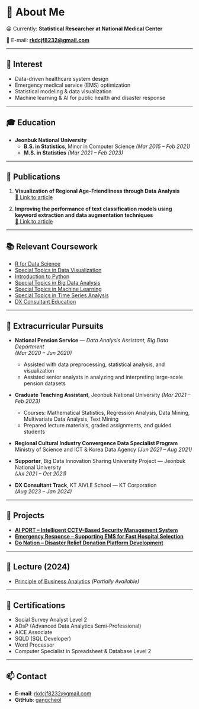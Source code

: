 # 👋 About Me

😀 Currently: **Statistical Researcher at National Medical Center**

📧 E-mail: **rkdcjf8232@gmail.com**

---

## 🎯 Interest
- Data-driven healthcare system design  
- Emergency medical service (EMS) optimization  
- Statistical modeling & data visualization  
- Machine learning & AI for public health and disaster response

---

## 🎓 Education

* **Jeonbuk National University**  
  - **B.S. in Statistics**, Minor in Computer Science *(Mar 2015 – Feb 2021)*  
  - **M.S. in Statistics** *(Mar 2021 – Feb 2023)*

---

## 📝 Publications

1. **Visualization of Regional Age-Friendliness through Data Analysis**  
   [🔗 Link to article](https://www.kci.go.kr/kciportal/ci/sereArticleSearch/ciSereArtiView.kci?sereArticleSearchBean.artiId=ART002773972)

2. **Improving the performance of text classification models using keyword extraction and data augmentation techniques**  
   [🔗 Link to article](https://www.kci.go.kr/kciportal/landing/article.kci?arti_id=ART002890029)

---

## 📚 Relevant Coursework

- [R for Data Science](https://gangcheol.github.io/mysite/posts/Lecture/RFD/%ED%86%B5%EA%B3%84%EB%B6%84%EC%84%9D/2021-06-01-01.%20sampling.html)  
- [Special Topics in Data Visualization](https://gangcheol.github.io/mysite/posts/Lecture/STDV/2023-02-24-boxplot,%20histogram.html)  
- [Introduction to Python](https://gangcheol.github.io/mysite/posts/Lecture/IP/2023-08-01-01wk.html)  
- [Special Topics in Big Data Analysis](https://gangcheol.github.io/mysite/posts/Lecture/STBD/2022-03-08-(1%EC%A3%BC%EC%B0%A8).html)  
- [Special Topics in Machine Learning](https://gangcheol.github.io/mysite/posts/Lecture/STML/2022-01-27-Intro.html)  
- [Special Topics in Time Series Analysis](https://gangcheol.github.io/mysite/posts/Lecture/STTS/2021-09-01-00.%20intro.html)  
- [DX Consultant Education](https://gangcheol.github.io/mysite2/)

---

## 💼 Extracurricular Pursuits

* **National Pension Service** — *Data Analysis Assistant, Big Data Department*  
  *(Mar 2020 – Jun 2020)*  
  - Assisted with data preprocessing, statistical analysis, and visualization  
  - Assisted senior analysts in analyzing and interpreting large-scale pension datasets  

* **Graduate Teaching Assistant**, Jeonbuk National University *(Mar 2021 – Feb 2023)*  
  - Courses: Mathematical Statistics, Regression Analysis, Data Mining, Multivariate Data Analysis, Text Mining  
  - Prepared lecture materials, graded assignments, and guided students

* **Regional Cultural Industry Convergence Data Specialist Program**  
  Ministry of Science and ICT & Korea Data Agency *(Jun 2021 – Aug 2021)*

* **Supporter**, Big Data Innovation Sharing University Project — Jeonbuk National University  
  *(Jul 2021 – Oct 2021)*

* **DX Consultant Track**, KT AIVLE School — KT Corporation  
  *(Aug 2023 – Jan 2024)*

---

## 🚀 Projects

* [**AI PORT – Intelligent CCTV-Based Security Management System**](https://gangcheol.github.io/projects/posts/big%20projects/AI%20PORT/2024-01-05.04.%20prototype.html) 
* [**Emergency Response – Supporting EMS for Fast Hospital Selection**](https://gangcheol.github.io/projects/posts/mini%20projects/%EB%B3%91%EC%9B%90%EC%84%A0%EC%A0%95%20%EC%86%94%EB%A3%A8%EC%85%98/2023-10-30-00.%20%EB%8D%B0%EC%9D%B4%ED%84%B0%20%EA%B0%80%EC%A0%B8%EC%98%A4%EA%B8%B0.html)  
* [**Do Nation – Disaster Relief Donation Platform Development**](https://gangcheol.github.io/projects/posts/big%20projects/Do,%20Nation/2023-11-05-00.%20%EA%B8%B0%ED%9A%8D%EC%84%9C.html)

---

## 🎤 Lecture (2024)

* [Principle of Business Analytics](https://gangcheol.github.io/edu1/) *(Partially Available)*


---

## 📜 Certifications

- Social Survey Analyst Level 2  
- ADsP (Advanced Data Analytics Semi-Professional)  
- AICE Associate  
- SQLD (SQL Developer)  
- Word Processor  
- Computer Specialist in Spreadsheet & Database Level 2

---

## 📫 Contact

- **E-mail**: rkdcjf8232@gmail.com  
- **GitHub**: [gangcheol](https://github.com/gangcheol)
